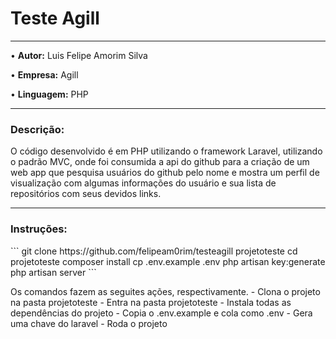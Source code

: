 <h1>Teste Agill</h1>
<hr width = 100%>
<p>&bull; <strong>Autor:</strong> Luis Felipe Amorim Silva</p>
<p>&bull; <strong>Empresa:</strong> Agill</p>
<p>&bull; <strong>Linguagem:</strong> PHP</p>
<hr width = 100%>
<h3>Descrição:</h3>
<p> O código desenvolvido é em PHP utilizando o framework Laravel, utilizando o padrão MVC, onde foi consumida a api do github para a criação de um web app que pesquisa usuários do github pelo nome e mostra um perfil de visualização com algumas informações do usuário e sua lista de repositórios com seus devidos links.</p>
<hr width = 100%>
<h3>Instruções:</h3>
```
git clone https://github.com/felipeam0rim/testeagill projetoteste
cd projetoteste
composer install 
cp .env.example .env
php artisan key:generate
php artisan server
```
<p>
Os comandos fazem as seguites ações, respectivamente.
- Clona o projeto na pasta projetoteste
- Entra na pasta projetoteste
- Instala todas as dependências do projeto
- Copia o .env.example e cola como .env
- Gera uma chave do laravel
- Roda o projeto</p>
